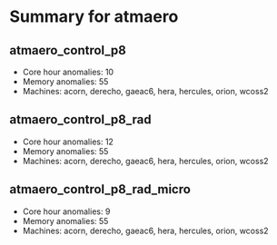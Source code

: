 # Summary for atmaero

## atmaero_control_p8
- Core hour anomalies: 10
- Memory anomalies: 55
- Machines: acorn, derecho, gaeac6, hera, hercules, orion, wcoss2

## atmaero_control_p8_rad
- Core hour anomalies: 12
- Memory anomalies: 55
- Machines: acorn, derecho, gaeac6, hera, hercules, orion, wcoss2

## atmaero_control_p8_rad_micro
- Core hour anomalies: 9
- Memory anomalies: 55
- Machines: acorn, derecho, gaeac6, hera, hercules, orion, wcoss2

